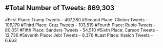 #Total Number of Tweets: 869,303 
---
#First Place: Trump Tweets - 497,280
#Second Place: Clinton Tweets - 106,170
#Third Place: Cruz Tweets - 103,519
#Fourth Place: Rubio Tweets - 80,051
#Fifth Place: Sanders Tweets - 54,510
#Sixth Place: Carson Tweets - 12,736
#Seventh Place: Jeb! Tweets - 8,376
#Last Place: Kasich Tweets - 6,663
